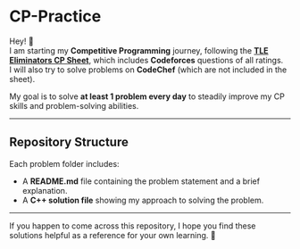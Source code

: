 # CP-Practice

Hey! 👋  
I am starting my **Competitive Programming** journey, following the [**TLE Eliminators CP Sheet**](https://www.tle-eliminators.com/cp-sheet), which includes **Codeforces** questions of all ratings.  
I will also try to solve problems on **CodeChef** (which are not included in the sheet).  

My goal is to solve **at least 1 problem every day** to steadily improve my CP skills and problem-solving abilities.  

---

## Repository Structure
Each problem folder includes:
- A **README.md** file containing the problem statement and a brief explanation.
- A **C++ solution file** showing my approach to solving the problem.

---

If you happen to come across this repository, I hope you find these solutions helpful as a reference for your own learning. 🚀

